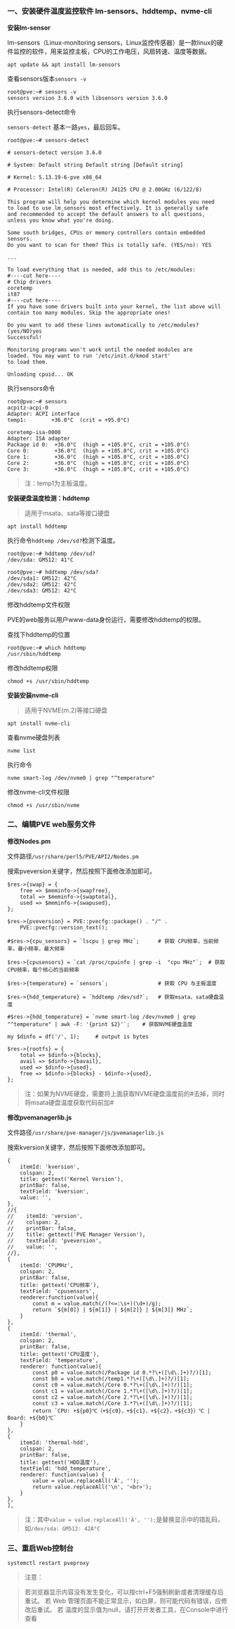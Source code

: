 

### 一、安装硬件温度监控软件 lm-sensors、hddtemp、nvme-cli



**安装lm-sensor**

lm-sensors（Linux-monitoring sensors，Linux监控传感器）是一款linux的硬件监控的软件，用来监控主板，CPU的工作电压，风扇转速、温度等数据。

```
apt update && apt install lm-sensors
```

查看sensors版本`sensors -v`

```
root@pve:~# sensors -v
sensors version 3.6.0 with libsensors version 3.6.0
```

执行sensors-detect命令

`sensors-detect`
基本一路`yes`，最后回车。

```
root@pve:~# sensors-detect

# sensors-detect version 3.6.0

# System: Default string Default string [Default string]

# Kernel: 5.13.19-6-pve x86_64

# Processor: Intel(R) Celeron(R) J4125 CPU @ 2.00GHz (6/122/8)

This program will help you determine which kernel modules you need
to load to use lm_sensors most effectively. It is generally safe
and recommended to accept the default answers to all questions,
unless you know what you're doing.

Some south bridges, CPUs or memory controllers contain embedded sensors.
Do you want to scan for them? This is totally safe. (YES/no): YES

...

To load everything that is needed, add this to /etc/modules:
#----cut here----
# Chip drivers
coretemp
it87
#----cut here----
If you have some drivers built into your kernel, the list above will
contain too many modules. Skip the appropriate ones!

Do you want to add these lines automatically to /etc/modules? (yes/NO)yes
Successful!

Monitoring programs won't work until the needed modules are
loaded. You may want to run '/etc/init.d/kmod start'
to load them.

Unloading cpuid... OK
```

执行sensors命令

```
root@pve:~# sensors
acpitz-acpi-0
Adapter: ACPI interface
temp1:        +36.0°C  (crit = +95.0°C)

coretemp-isa-0000
Adapter: ISA adapter
Package id 0:  +36.0°C  (high = +105.0°C, crit = +105.0°C)
Core 0:        +36.0°C  (high = +105.0°C, crit = +105.0°C)
Core 1:        +36.0°C  (high = +105.0°C, crit = +105.0°C)
Core 2:        +36.0°C  (high = +105.0°C, crit = +105.0°C)
Core 3:        +36.0°C  (high = +105.0°C, crit = +105.0°C)
```

> 注：temp1为主板温度。



**安装硬盘温度检测：hddtemp**

> 适用于msata、sata等接口硬盘

```shell
apt install hddtemp
```

执行命令`hddtemp /dev/sd?`检测下温度。

```shell
root@pve:~# hddtemp /dev/sd?
/dev/sda: GM512: 41°C

root@pve:~# hddtemp /dev/sda?
/dev/sda1: GM512: 42°C
/dev/sda2: GM512: 42°C
/dev/sda3: GM512: 42°C
```

修改hddtemp文件权限

PVE的web服务以用户www-data身份运行，需要修改hddtemp的权限。

查找下hddtemp的位置

```shell
root@pve:~# which hddtemp
/usr/sbin/hddtemp
```

修改hddtemp权限

```
chmod +s /usr/sbin/hddtemp
```



**安装安装nvme-cli**

> 适用于NVME(m.2)等接口硬盘

```shell
apt install nvme-cli
```

查看nvme硬盘列表

```shell
nvme list
```

执行命令

```shell
nvme smart-log /dev/nvme0 | grep "^temperature"
```

修改nvme-cli文件权限

```shell
chmod +s /usr/sbin/nvme
```



### 二、编辑PVE web服务文件



**修改Nodes.pm**

文件路径`/usr/share/perl5/PVE/API2/Nodes.pm`

搜索pveversion关键字，然后按照下面修改添加即可。

	$res->{swap} = {
	    free => $meminfo->{swapfree},
	    total => $meminfo->{swaptotal},
	    used => $meminfo->{swapused},
	};
	
	$res->{pveversion} = PVE::pvecfg::package() . "/" .
	    PVE::pvecfg::version_text();
	
	#$res->{cpu_sensors} = `lscpu | grep MHz`;		# 获取 CPU频率，当前频率，最小频率，最大频率
	
	$res->{cpusensors} = `cat /proc/cpuinfo | grep -i  "cpu MHz"`;	# 获取 CPU频率，每个核心的当前频率
		
	$res->{temperature} = `sensors`;				# 获取 CPU 与主板温度
	
	$res->{hdd_temperature} = `hddtemp /dev/sd?`;	# 获取msata、sata硬盘温度
	
	#$res->{hdd_temperature} = `nvme smart-log /dev/nvme0 | grep "^temperature" | awk -F: '{print $2}'`;	# 获取NVME硬盘温度
	
	my $dinfo = df('/', 1);     # output is bytes
	
	$res->{rootfs} = {
	    total => $dinfo->{blocks},
	    avail => $dinfo->{bavail},
	    used => $dinfo->{used},
	    free => $dinfo->{blocks} - $dinfo->{used},
	};

> 注：如果为NVME硬盘，需要将上面获取NVME硬盘温度前的#去掉，同时将msata硬盘温度获取代码前加#



**修改pvemanagerlib.js**

文件路径`/usr/share/pve-manager/js/pvemanagerlib.js`

搜索kversion关键字，然后按照下面修改添加即可。

	{
	    itemId: 'kversion',
	    colspan: 2,
	    title: gettext('Kernel Version'),
	    printBar: false,
	    textField: 'kversion',
	    value: '',
	},
	//{
	//    itemId: 'version',
	//    colspan: 2,
	//    printBar: false,
	//    title: gettext('PVE Manager Version'),
	//    textField: 'pveversion',
	//    value: '',
	//},
	{
	    itemId: 'CPUMHz',
	    colspan: 2,
	    printBar: false,
	    title: gettext('CPU频率'),
	    textField: 'cpusensors',
	    renderer:function(value){
	        const m = value.match(/(?<=:\s+)(\d+)/g);
	        return `${m[0]} | ${m[1]} | ${m[2]} | ${m[3]} MHz`;
	    }
	},
	{
	    itemId: 'thermal',
	    colspan: 2,
	    printBar: false,
	    title: gettext('CPU温度'),
	    textField: 'temperature',
	    renderer: function(value){
	        const p0 = value.match(/Package id 0.*?\+([\d\.]+)?/)[1];
	        const b0 = value.match(/temp1.*?\+([\d\.]+)?/)[1];
	        const c0 = value.match(/Core 0.*?\+([\d\.]+)?/)[1];
	        const c1 = value.match(/Core 1.*?\+([\d\.]+)?/)[1];
	        const c2 = value.match(/Core 2.*?\+([\d\.]+)?/)[1];
	        const c3 = value.match(/Core 3.*?\+([\d\.]+)?/)[1];
	        return `CPU: +${p0}℃（+${c0}，+${c1}，+${c2}，+${c3}）℃ | Board: +${b0}℃`
		}
	},
	{
		itemId: 'thermal-hdd',
		colspan: 2,
		printBar: false,
		title: gettext('HDD温度'),
		textField: 'hdd_temperature',
		renderer: function(value) {
			value = value.replaceAll('Â', '');
			return value.replaceAll('\n', '<br>');
		}
	},
	],

> 注：其中`value = value.replaceAll('Â', '');`是替换显示中的错乱码，如`/dev/sda: GM512: 42Â°C`



### 三、重启Web控制台

```shell
systemctl restart pveproxy
```

> 注意：
>

> 若浏览器显示内容没有发生变化，可以按ctrl+F5强制刷新或者清理缓存后重试。
> 若 Web 管理页面不能正常显示，如白屏，则可能代码有错误，应修改后重试。
> 若 温度的显示值为null，请打开开发者工具，在Console中进行查看

